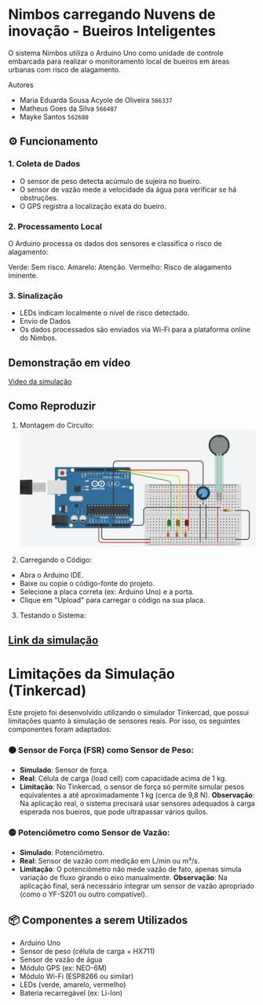 # Nimbos carregando Nuvens de inovação - Bueiros Inteligentes

O sistema Nimbos utiliza o Arduino Uno como unidade de controle embarcada para realizar o monitoramento local de bueiros em áreas urbanas com risco de alagamento.

Autores
- Maria Eduarda Sousa Acyole de Oliveira `566337`
- Matheus Goes da Silva `566407`
- Mayke Santos `562680`


## ⚙️ Funcionamento
### 1. Coleta de Dados
- O sensor de peso detecta acúmulo de sujeira no bueiro.
- O sensor de vazão mede a velocidade da água para verificar se há obstruções.
- O GPS registra a localização exata do bueiro.

### 2. Processamento Local
O Arduino processa os dados dos sensores e classifica o risco de alagamento:

Verde: Sem risco.
Amarelo: Atenção.
Vermelho: Risco de alagamento iminente.

### 3. Sinalização
- LEDs indicam localmente o nível de risco detectado.
- Envio de Dados
- Os dados processados são enviados via Wi-Fi para a plataforma online do Nimbos.

## Demonstração em vídeo
[Video da simulação](youtube.com)

## Como Reproduzir

1. Montagem do Circuito:
![Imagem da simulação](ArduinoNimbos.png)
   
3. Carregando o Código:
- Abra o Arduino IDE.
- Baixe ou copie o código-fonte do projeto.
- Selecione a placa correta (ex: Arduino Uno) e a porta.
- Clique em "Upload" para carregar o código na sua placa.
  
3. Testando o Sistema:
## [Link da simulação](https://www.tinkercad.com/things/4F3gLpkdbNu/editel?returnTo=%2Fdashboard&sharecode=90GU1vXpakn0o3KY3X1Vo6Fcgjs3kOfpjGVcgrMTFP4)

# Limitações da Simulação (Tinkercad)
Este projeto foi desenvolvido utilizando o simulador Tinkercad, que possui limitações quanto à simulação de sensores reais. Por isso, os seguintes componentes foram adaptados:

### 🟠 Sensor de Força (FSR) como Sensor de Peso:
- **Simulado**: Sensor de força.
- **Real**: Célula de carga (load cell) com capacidade acima de 1 kg.
- **Limitação**: No Tinkercad, o sensor de força só permite simular pesos equivalentes a até aproximadamente 1 kg (cerca de 9,8 N).
**Observação**: Na aplicação real, o sistema precisará usar sensores adequados à carga esperada nos bueiros, que pode ultrapassar vários quilos.

### 🟡 Potenciômetro como Sensor de Vazão:
- **Simulado**: Potenciômetro.
- **Real**: Sensor de vazão com medição em L/min ou m³/s.
- **Limitação**: O potenciômetro não mede vazão de fato, apenas simula variação de fluxo girando o eixo manualmente.
**Observação**: Na aplicação final, será necessário integrar um sensor de vazão apropriado (como o YF-S201 ou outro compatível).

## 📦 Componentes a serem Utilizados
- Arduino Uno 
- Sensor de peso (célula de carga + HX711)
- Sensor de vazão de água
- Módulo GPS (ex: NEO-6M)
- Módulo Wi-Fi (ESP8266 ou similar)
- LEDs (verde, amarelo, vermelho)
- Bateria recarregável (ex: Li-Ion)
